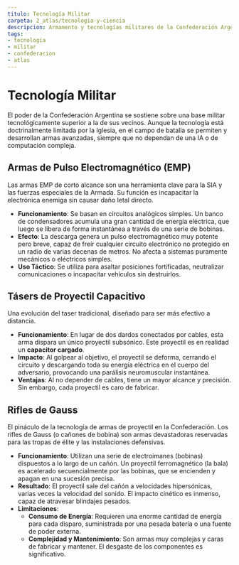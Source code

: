 ```yaml
---
titulo: Tecnología Militar
carpeta: 2_atlas/tecnologia-y-ciencia
descripcion: Armamento y tecnologías militares de la Confederación Argentina.
tags:
- tecnologia
- militar
- confederacion
- atlas
---
```


# Tecnología Militar

El poder de la Confederación Argentina se sostiene sobre una base militar tecnológicamente superior a la de sus vecinos. Aunque la tecnología está doctrinalmente limitada por la Iglesia, en el campo de batalla se permiten y desarrollan armas avanzadas, siempre que no dependan de una IA o de computación compleja.

## Armas de Pulso Electromagnético (EMP)

Las armas EMP de corto alcance son una herramienta clave para la SIA y las fuerzas especiales de la Armada. Su función es incapacitar la electrónica enemiga sin causar daño letal directo.

-   **Funcionamiento**: Se basan en circuitos analógicos simples. Un banco de condensadores acumula una gran cantidad de energía eléctrica, que luego se libera de forma instantánea a través de una serie de bobinas.
-   **Efecto**: La descarga genera un pulso electromagnético muy potente pero breve, capaz de freír cualquier circuito electrónico no protegido en un radio de varias decenas de metros. No afecta a sistemas puramente mecánicos o eléctricos simples.
-   **Uso Táctico**: Se utiliza para asaltar posiciones fortificadas, neutralizar comunicaciones o incapacitar vehículos sin destruirlos.

## Tásers de Proyectil Capacitivo

Una evolución del taser tradicional, diseñado para ser más efectivo a distancia.

-   **Funcionamiento**: En lugar de dos dardos conectados por cables, esta arma dispara un único proyectil subsónico. Este proyectil es en realidad un **capacitor cargado**.
-   **Impacto**: Al golpear al objetivo, el proyectil se deforma, cerrando el circuito y descargando toda su energía eléctrica en el cuerpo del adversario, provocando una parálisis neuromuscular instantánea.
-   **Ventajas**: Al no depender de cables, tiene un mayor alcance y precisión. Sin embargo, cada proyectil es caro de fabricar.

## Rifles de Gauss

El pináculo de la tecnología de armas de proyectil en la Confederación. Los rifles de Gauss (o cañones de bobina) son armas devastadoras reservadas para las tropas de élite y las instalaciones defensivas.

-   **Funcionamiento**: Utilizan una serie de electroimanes (bobinas) dispuestos a lo largo de un cañón. Un proyectil ferromagnético (la bala) es acelerado secuencialmente por las bobinas, que se encienden y apagan en una sucesión precisa.
-   **Resultado**: El proyectil sale del cañón a velocidades hipersónicas, varias veces la velocidad del sonido. El impacto cinético es inmenso, capaz de atravesar blindajes pesados.
-   **Limitaciones**:
    -   **Consumo de Energía**: Requieren una enorme cantidad de energía para cada disparo, suministrada por una pesada batería o una fuente de poder externa.
    -   **Complejidad y Mantenimiento**: Son armas muy complejas y caras de fabricar y mantener. El desgaste de los componentes es significativo.
